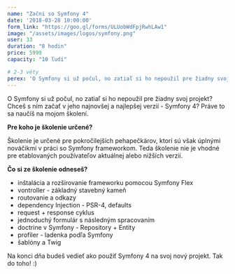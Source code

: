 ```yaml
---
name: "Začni so Symfony 4"
date: '2018-03-28 10:00:00'
form_link: "https://goo.gl/forms/ULUobWdFpjRwhLAw1"
image: "/assets/images/logos/symfony.png"
user: 33
duration: "8 hodin"
price: 5999
capacity: "10 ľudí"

# 2-3 věty
perex: 'O Symfony si už počul, no zatiaľ si ho nepoužil pre žiadny svoj projekt? Chceš s ním začať v jeho najnovšej a najlepšej verzií - Symfony 4? Práve to sa naučíš na mojom školení.'
---
```


O Symfony si už počul, no zatiaľ si ho nepoužil pre žiadny svoj projekt? Chceš s ním začať v jeho najnovšej a najlepšej verzií - Symfony 4? Práve to sa naučíš na mojom školení.

**Pre koho je školenie určené?**

Školenie je určené pre pokročilejších pehapečkárov, ktorí sú však úplnými nováčikmi v práci so Symfony frameworkom. Teda školenie nie je vhodné pre etablovaných používateľov aktuálnej alebo nižších verzií.

**Čo si ze školenie odneseš?**

- inštalácia a rozširovanie frameworku pomocou Symfony Flex
- vontroller - základný stavebný kameň
- routovanie a odkazy
- dependency Injection - PSR-4, defaults
- request + response cyklus
- jednoduchý formulár s následným spracovaním
- doctrine v Symfony - Repository + Entity
- profiler - ladenka podľa Symfony
- šablóny a Twig

Na konci dňa budeš vedieť ako použiť Symfony 4 na svoj nový projekt. Tak do toho! :)
